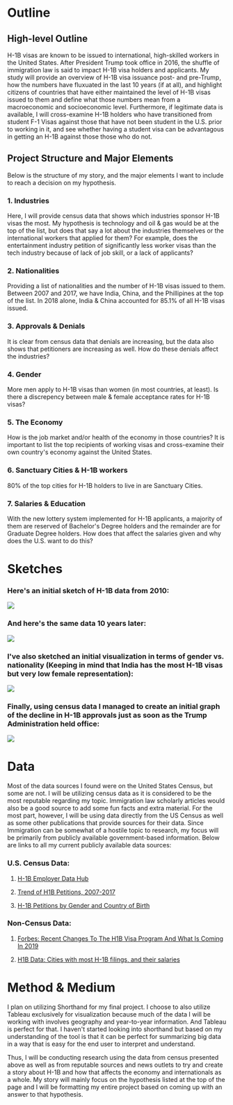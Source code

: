 # Outline

## High-level Outline

H-1B visas are known to be issued to international, high-skilled workers in the United States. After President Trump took office in 2016, the shuffle of immigration law is said to impact H-1B visa holders and applicants. My study will provide an overview of H-1B visa issuance post- and pre-Trump, how the numbers have fluxuated in the last 10 years (if at all), and highlight citizens of countries that have either maintained the level of H-1B visas issued to them and define what those numbers mean from a macroeconomic and socioeconomic level. Furthermore, if legitimate data is available, I will cross-examine H-1B holders who have transitioned from student F-1 Visas against those that have not been student in the U.S. prior to working in it, and see whether having a student visa can be advantagous in getting an H-1B against those those who do not. 

## Project Structure and Major Elements

Below is the structure of my story, and the major elements I want to include to reach a decision on my hypothesis. 

### 1. Industries

Here, I will provide census data that shows which industries sponsor H-1B visas the most. My hypothesis is technology and oil & gas would be at the top of the list, but does that say a lot about the industries themselves or the international workers that applied for them? For example, does the entertainment industry petition of significantly less worker visas than the tech industry because of lack of job skill, or a lack of applicants?

### 2. Nationalities

Providing a list of nationalities and the number of H-1B visas issued to them. Between 2007 and 2017, we have India, China, and the Phillipines at the top of the list. In 2018 alone, India & China accounted for 85.1% of all H-1B visas issued.

### 3. Approvals & Denials

It is clear from census data that denials are increasing, but the data also shows that petitioners are increasing as well. How do these denials affect the industries?

### 4. Gender

More men apply to H-1B visas than women (in most countries, at least). Is there a discrepency between male & female acceptance rates for H-1B visas?


### 5. The Economy

How is the job market and/or health of the economy in those countries? It is important to list the top recipients of working visas and cross-examine their own country's economy against the United States. 


### 6. Sanctuary Cities & H-1B workers

80% of the top cities for H-1B holders to live in are Sanctuary Cities. 

### 7. Salaries & Education

With the new lottery system implemented for H-1B applicants, a majority of them are reserved of Bachelor's Degree holders and the remainder are for Graduate Degree holders. How does that affect the salaries given and why does the U.S. want to do this?


# Sketches

### Here's an initial sketch of H-1B data from 2010:

<div class='tableauPlaceholder' id='viz1581294716410' style='position: relative'><noscript><a href='#'><img alt=' ' src='https:&#47;&#47;public.tableau.com&#47;static&#47;images&#47;20&#47;2010H1-B&#47;Sheet1&#47;1_rss.png' style='border: none' /></a></noscript><object class='tableauViz' style='display:none;'><paramname='host_url'value='https%3A%2F%2Fpublic.tableau.com%2F' /> <param name='embed_code_version' value='3' /> <param name='site_root' value='' /><param name='name' value='2010H1-B&#47;Sheet1' /><param name='tabs' value='no' /><paramname='toolbar' value='yes' /><paramname='static_image'value='https:&#47;&#47;public.tableau.com&#47;static&#47;images&#47;20&#47;2010H1-B&#47;Sheet1&#47;1.png' /> <param name='animate_transition' value='yes' /><param name='display_static_image' value='yes' /><paramname='display_spinner' value='yes' /><param name='display_overlay' value='yes' /><param name='display_count' value='yes' /><param name='filter' value='publish=yes' /></object></div><script type='text/javascript'>var divElement = document.getElementById('viz1581294716410');var vizElement = divElement.getElementsByTagName('object')[0];vizElement.style.width='100%';vizElement.style.height=(divElement.offsetWidth*0.75)+'px';var scriptElement = document.createElement('script');scriptElement.src = 'https://public.tableau.com/javascripts/api/viz_v1.js';                    vizElement.parentNode.insertBefore(scriptElement, vizElement);</script>

### And here's the same data 10 years later:

<div class='tableauPlaceholder' id='viz1581294997313' style='position: relative'><noscript><a href='#'><img alt=' ' src='https:&#47;&#47;public.tableau.com&#47;static&#47;images&#47;H-&#47;H-1B2019&#47;Sheet1&#47;1_rss.png' style='border: none' /></a></noscript><object class='tableauViz'  style='display:none;'><paramname='host_url'value='https%3A%2F%2Fpublic.tableau.com%2F' /> <param name='embed_code_version' value='3' /> <paramname='site_root' value='' /><paramname='name' value='H-1B2019&#47;Sheet1' /><param name='tabs' value='no' /><paramname='toolbar' value='yes' /><paramname='static_image'value='https:&#47;&#47;public.tableau.com&#47;static&#47;images&#47;H-&#47;H-1B2019&#47;Sheet1&#47;1.png' /> <param name='animate_transition' value='yes' /><param name='display_static_image' value='yes' /><paramname='display_spinner' value='yes' /><param name='display_overlay' value='yes' /><param name='display_count' value='yes' /></object></div><script type='text/javascript'>var divElement = document.getElementById('viz1581294997313');var vizElement = divElement.getElementsByTagName('object')[0];vizElement.style.width='100%';vizElement.style.height=(divElement.offsetWidth*0.75)+'px';var scriptElement = document.createElement('script');scriptElement.src = 'https://public.tableau.com/javascripts/api/viz_v1.js';vizElement.parentNode.insertBefore(scriptElement, vizElement);</script>

### I've also sketched an initial visualization in terms of gender vs. nationality (Keeping in mind that India has the most H-1B visas but very low female representation):

<div class='tableauPlaceholder' id='viz1581298768661' style='position: relative'><noscript><a href='#'><img alt=' ' src='https:&#47;&#47;public.tableau.com&#47;static&#47;images&#47;H-&#47;H-1BGender&#47;Sheet1&#47;1_rss.png' style='border: none' /></a></noscript><object class='tableauViz'  style='display:none;'><param name='host_url' value='https%3A%2F%2Fpublic.tableau.com%2F' /> <param name='embed_code_version' value='3' /> <param name='path' value='views&#47;H-1BGender&#47;Sheet1?:embed=y&amp;:display_count=y&amp;publish=yes' /> <param name='toolbar' value='yes' /><param name='static_image' value='https:&#47;&#47;public.tableau.com&#47;static&#47;images&#47;H-&#47;H-1BGender&#47;Sheet1&#47;1.png' /> <param name='animate_transition' value='yes' /><param name='display_static_image' value='yes' /><param name='display_spinner' value='yes' /><param name='display_overlay' value='yes' /><param name='display_count' value='yes' /><param name='filter' value='publish=yes' /></object></div><script type='text/javascript'>var divElement = document.getElementById('viz1581298768661');var vizElement = divElement.getElementsByTagName('object')[0];vizElement.style.width='100%';vizElement.style.height=(divElement.offsetWidth*0.75)+'px';var scriptElement = document.createElement('script');scriptElement.src = 'https://public.tableau.com/javascripts/api/viz_v1.js';vizElement.parentNode.insertBefore(scriptElement, vizElement);</script>


### Finally, using census data I managed to create an initial graph of the decline in H-1B approvals just as soon as the Trump Administration held office:

<div class='tableauPlaceholder' id='viz1581300709807' style='position: relative'><noscript><a href='#'><img alt=' ' src='https:&#47;&#47;public.tableau.com&#47;static&#47;images&#47;Ap&#47;Approvalsvs_Recipients&#47;Sheet1&#47;1_rss.png' style='border: none' /></a></noscript><object class='tableauViz'  style='display:none;'><param name='host_url' value='https%3A%2F%2Fpublic.tableau.com%2F' /> <param name='embed_code_version' value='3' /> <param name='site_root' value='' /><param name='name' value='Approvalsvs_Recipients&#47;Sheet1' /><param name='tabs' value='no' /><param name='toolbar' value='yes' /><paramname='static_image'value='https:&#47;&#47;public.tableau.com&#47;static&#47;images&#47;Ap&#47;Approvalsvs_Recipients&#47;Sheet1&#47;1.png' /> <param name='animate_transition' value='yes' /><param name='display_static_image' value='yes' /><param name='display_spinner' value='yes' /><param name='display_overlay' value='yes' /><param name='display_count' value='yes' /><param name='filter' value='publish=yes' /></object></div> <script type='text/javascript'>var divElement = document.getElementById('viz1581300709807');var vizElement = divElement.getElementsByTagName('object')[0];   vizElement.style.width='100%';vizElement.style.height=(divElement.offsetWidth*0.75)+'px';var scriptElement = document.createElement('script');scriptElement.src = 'https://public.tableau.com/javascripts/api/viz_v1.js';                    vizElement.parentNode.insertBefore(scriptElement, vizElement);</script>

# Data

Most of the data sources I found were on the United States Census, but some are not. I will be utilizing census data as it is considered to be the most reputable regarding my topic. Immigration law scholarly articles would also be a good source to add some fun facts and extra material. For the most part, however, I will be using data directly from the US Census as well as some other publications that provide sources for their data. Since Immigration can be somewhat of a hostile topic to research, my focus will be primarily from publicly available government-based information. Below are links to all my current publicly available data sources:

### U.S. Census Data:

1. [H-1B Employer Data Hub](https://www.uscis.gov/h-1b-data-hub?topic_id=nbc&state=All&city=&zip=&fy=All&naics=All "Census")

2. [Trend of H1B Petitions, 2007-2017](https://www.uscis.gov/sites/default/files/USCIS/Resources/Reports%20and%20Studies/Immigration%20Forms%20Data/BAHA/h-1b-2007-2017-trend-tables.pdf)

3. [H-1B Petitions by Gender and Country of Birth](https://www.uscis.gov/sites/default/files/USCIS/Resources/Reports%20and%20Studies/H-1B/h-1b-petitions-by-gender-country-of-birth-fy2018.pdf)


### Non-Census Data:

1. [Forbes: Recent Changes To The H1B Visa Program And What Is Coming In 2019](https://www.forbes.com/sites/andyjsemotiuk/2019/01/02/recent-changes-to-the-h1b-visa-program-and-what-is-coming-in-2019/#475e63074a81 "Forbes Magazine")

2. [H1B Data: Cities with most H-1B filings, and their salaries](https://h1bdata.info/topcities.php)



# Method & Medium

I plan on utilizing Shorthand for my final project. I choose to also utilize Tableau exclusively for visualization because much of the data I will be working with involves geography and year-to-year information. And Tableau is perfect for that. I haven't started looking into shorthand but based on my understanding of the tool is that it can be perfect for summarizing big data in a way that is easy for the end user to interpret and understand.

Thus, I will be conducting research using the data from census presented above as well as from reputable sources and news outlets to try and create a story about H-1B and how that affects the economy and internationals as a whole. My story will mainly focus on the hypothesis listed at the top of the page and I will be formatting my entire project based on coming up with an answer to that hypothesis.
